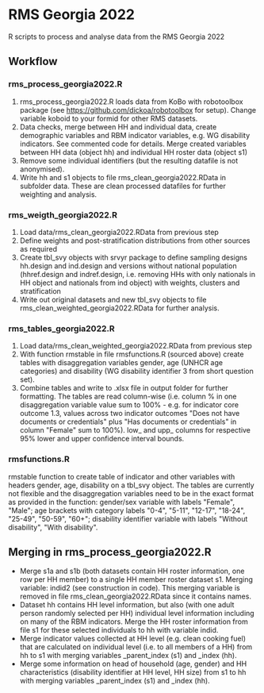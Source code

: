 # RMS Georgia 2022
R scripts to process and analyse data from the RMS Georgia 2022

## Workflow 
### rms_process_georgia2022.R
1. rms_process_georgia2022.R loads data from KoBo with robotoolbox package (see https://github.com/dickoa/robotoolbox for setup). 
Change variable koboid to your formid for other RMS datasets.
2. Data checks, merge between HH and individual data, create demographic variables and RBM indicator variables, e.g. WG disability indicators. See commented code for details. Merge created variables between HH data (object hh) and individual HH roster data (object s1)
3. Remove some individual identifiers (but the resulting datafile is not anonymised). 
4. Write hh and s1 objects to file rms_clean_georgia2022.RData in subfolder data. These are clean processed datafiles for further weighting and analysis. 

### rms_weigth_georgia2022.R
1. Load data/rms_clean_georgia2022.RData from previous step 
2. Define weights and post-stratification distributions from other sources as required
3. Create tbl_svy objects with srvyr package to define sampling designs hh.design and ind.design and versions without national population (hhref.design and indref.design, i.e. removing HHs with only nationals in HH object and nationals from ind object) with weights, clusters and stratification
4. Write out original datasets and new tbl_svy objects to file rms_clean_weighted_georgia2022.RData for further analysis.

### rms_tables_georgia2022.R
1. Load data/rms_clean_weighted_georgia2022.RData from previous step 
3. With function rmstable in file rmsfunctions.R (sourced above) create tables with disaggregation variables gender, age (UNHCR age categories) and disability (WG disability identifier 3 from short question set). 
4. Combine tables and write to .xlsx file in output folder for further formatting. The tables are read column-wise (i.e. column % in one disaggregation variable value sum to 100% - e.g. for indicator core outcome 1.3, values across two indicator outcomes "Does not have documents or credentials" plus "Has documents or credentials" in column "Female" sum to 100%). low_ and upp_ columns for respective 95% lower and upper confidence interval bounds. 


### rmsfunctions.R
rmstable function to create table of indicator and other variables with headers gender, age, disability on a tbl_svy object. The tables are currently not flexible and the disaggregation variables need to be in the exact format as provided in the function: gender/sex variable with labels "Female", "Male"; age brackets with category labels "0-4", "5-11", "12-17", "18-24", "25-49", "50-59", "60+"; disability identifier variable with labels "Without disability", "With disability".

## Merging in rms_process_georgia2022.R
* Merge s1a and s1b (both datasets contain HH roster information, one row per HH member) to a single HH member roster dataset s1. Merging variable: indid2 (see construction in code). This merging variable is removed in file rms_clean_georgia2022.RData since it contains names. 
* Dataset hh contains HH level information, but also (with one adult person randomly selected per HH) individual level information including on many of the RBM indicators. Merge the HH roster information from file s1 for these selected individuals to hh with variable indid. 
* Merge indicator values collected at HH level (e.g. clean cooking fuel) that are calculated on individual level (i.e. to all members of a HH) from hh to s1 with merging variables _parent_index (s1) and _index (hh). 
* Merge some information on head of household (age, gender) and HH characteristics (disability identifier at HH level, HH size) from s1 to hh with merging variables _parent_index (s1) and _index (hh). 
